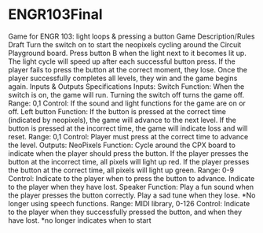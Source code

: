 # ENGR103Final
Game for ENGR 103: light loops &amp; pressing a button
Game Description/Rules Draft
Turn the switch on to start the neopixels cycling around the Circuit Playground board. Press button B when the light next to it becomes lit up. The light cycle will speed up after each successful button press. If the player fails to press the button at the correct moment, they lose. Once the player successfully completes all levels, they win and the game begins again.
Inputs & Outputs Specifications
Inputs:
Switch 
Function: When the switch is on, the game will run. Turning the switch off turns the game off. 
Range: 0,1
Control: If the sound and light functions for the game are on or off.
	Left button
Function: If the button is pressed at the correct time (indicated by neopixels), the game will advance to the next level. If the button is pressed at the incorrect time, the game will indicate loss and will reset.
Range: 0,1
Control: Player must press at the correct time to advance the level. 
Outputs:
	NeoPixels
Function: Cycle around the CPX board to indicate when the player should press the button. If the player presses the button at the incorrect time, all pixels will light up red. If the player presses the button at the correct time, all pixels will light up green.
Range: 0-9
Control: Indicate to the player when to press the button to advance. Indicate to the player when they have lost.
	Speaker
Function: Play a fun sound when the player presses the button correctly. Play a sad tune when they lose. *No longer using speech functions.
Range: MIDI library, 0-126
Control: Indicate to the player when they successfully pressed the button, and when they have lost. *no longer indicates when to start
